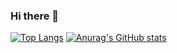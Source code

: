 ### Hi there 👋

<!--
**AndyVera/AndyVera** is a ✨ _special_ ✨ repository because its `README.md` (this file) appears on your GitHub profile.

Here are some ideas to get you started:

- 🔭 I’m currently working on ...
- 🌱 I’m currently learning ...
- 👯 I’m looking to collaborate on ...
- 🤔 I’m looking for help with ...
- 💬 Ask me about ...
- 📫 How to reach me: ...
- 😄 Pronouns: ...
- ⚡ Fun fact: ...
-->

[![Top Langs](https://github-readme-stats.vercel.app/api/top-langs/?username=AndyVera)](https://github.com/AndyVera/github-readme-stats)
[![Anurag's GitHub stats](https://github-readme-stats.vercel.app/api?username=AndyVera)](https://github.com/anuraghazra/github-readme-stats)
